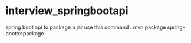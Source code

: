 # interview_springbootapi
spring boot api
to package a jar use this command : mvn package spring-boot:repackage
